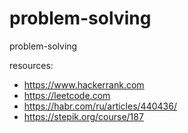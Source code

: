 # problem-solving

problem-solving

resources:
- https://www.hackerrank.com
- https://leetcode.com
- https://habr.com/ru/articles/440436/
- https://stepik.org/course/187
